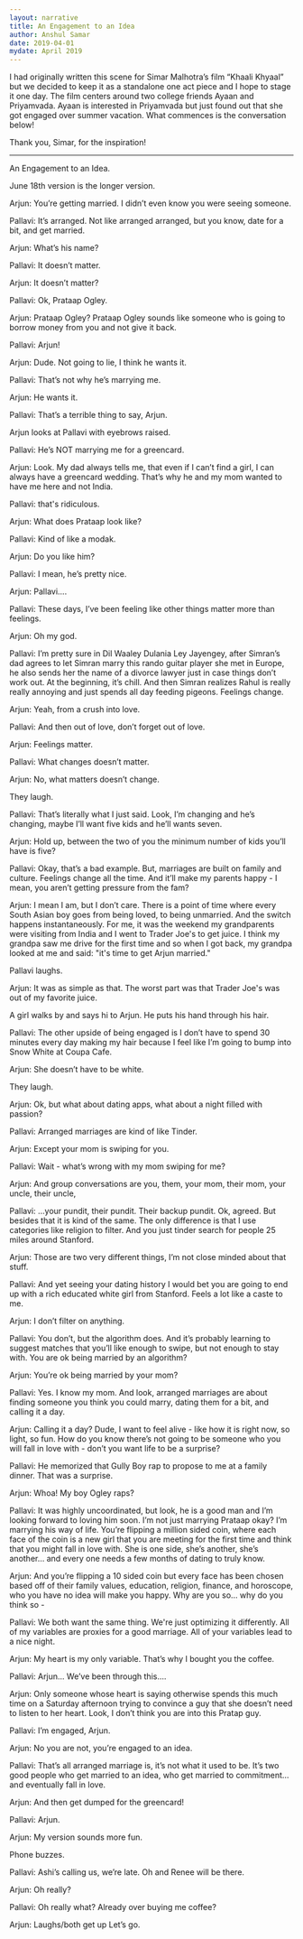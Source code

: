 ```yaml
---
layout: narrative
title: An Engagement to an Idea
author: Anshul Samar
date: 2019-04-01
mydate: April 2019
---
```

I had originally written this scene for Simar Malhotra’s film “Khaali
Khyaal” but we decided to keep it as a standalone one act piece and I
hope to stage it one day. The film centers around two college friends
Ayaan and Priyamvada. Ayaan is interested in Priyamvada
but just found out that she got engaged over summer vacation. What
commences is the conversation below!

Thank you, Simar, for the inspiration!

-----
An Engagement to an Idea. 

June 18th version is the longer version. 

Arjun: You’re getting married. I didn’t even know you were seeing someone.  

Pallavi: It’s arranged. Not like arranged arranged, but you know, date for a bit, and get married.  

Arjun:  What’s his name?  

Pallavi: It doesn’t matter.  

Arjun:  It doesn’t matter?  

Pallavi: Ok, Prataap Ogley.  

Arjun:  Prataap Ogley? Prataap Ogley sounds like someone who is going to borrow money from you and not give it back.   

Pallavi: Arjun!  

Arjun: Dude. Not going to lie, I think he wants it.   

Pallavi: That’s not why he’s marrying me.   

Arjun: He wants it.   

Pallavi: That’s a terrible thing to say, Arjun.  

Arjun looks at Pallavi with eyebrows raised.   

Pallavi: He’s NOT marrying me for a greencard.   

Arjun: Look. My dad always tells me, that even if I can’t find a girl, I can always have a greencard wedding. That’s why he and my mom wanted to have me here and not India.  

Pallavi: that's ridiculous.   

Arjun: What does Prataap look like?  

Pallavi: Kind of like a modak.   

Arjun:  Do you like him?  

Pallavi: I mean, he’s pretty nice.  

Arjun:  Pallavi…. 

Pallavi: These days, I’ve been feeling like other things matter more than feelings.   

Arjun:  Oh my god.  

Pallavi: I’m pretty sure in Dil Waaley Dulania Ley Jayengey, after Simran’s dad agrees to let Simran marry this rando guitar player she met in Europe, he also sends her the name of a divorce lawyer just in case things don’t work out. At the beginning, it’s chill. And then Simran realizes Rahul is really really annoying and just spends all day feeding pigeons. Feelings change.   

Arjun:  Yeah, from a crush into love.  

Pallavi: And then out of love, don’t forget out of love.  

Arjun:  Feelings matter.  

Pallavi: What changes doesn’t matter.  

Arjun:  No, what matters doesn’t change.  

They laugh.  

Pallavi: That’s literally what I just said. Look, I’m changing and he’s changing, maybe I’ll want five kids and he’ll wants seven.  

Arjun:  Hold up, between the two of you the minimum number of kids you’ll have is five?  

Pallavi: Okay, that’s a bad example. But, marriages are built on family and culture. Feelings change all the time. And it’ll make my parents happy - I mean, you aren’t getting pressure from the fam?  

Arjun: I mean I am, but I don’t care. There is a point of time where every South Asian boy goes from being loved, to being unmarried. And the switch happens instantaneously. For me, it was the weekend my grandparents were visiting from India and I went to Trader Joe's to get juice. I think my grandpa saw me drive for the first time and so when I got back, my grandpa looked at me and said: "it's time to get Arjun married."  

Pallavi laughs. 

Arjun: It was as simple as that. The worst part was that Trader Joe's was out of my favorite juice.   

A girl walks by and says hi to Arjun. He puts his hand through his hair.  

Pallavi: The other upside of being engaged is I don’t have to spend 30 minutes every day making my hair because I feel like I’m going to bump into Snow White at Coupa Cafe.  

Arjun:  She doesn’t have to be white.  

They laugh.  

Arjun:  Ok, but what about dating apps, what about a night filled with passion?  

Pallavi: Arranged marriages are kind of like Tinder.  

Arjun:  Except your mom is swiping for you.  

Pallavi: Wait - what’s wrong with my mom swiping for me?   

Arjun: And group conversations are you, them, your mom, their mom, your uncle, their uncle,  

Pallavi: …your pundit, their pundit. Their backup pundit. Ok, agreed. But besides that it is kind of the same. The only difference is that I use categories like religion to filter. And you just tinder search for people 25 miles around Stanford.  

Arjun:  Those are two very different things, I’m not close minded about that stuff.  

Pallavi: And yet seeing your dating history I would bet you are going to end up with a rich educated white girl from Stanford. Feels a lot like a caste to me.  

Arjun:  I don’t filter on anything.  

Pallavi: You don’t, but the algorithm does. And it’s probably learning to suggest matches that you’ll like enough to swipe, but not enough to stay with. You are ok being married by an algorithm?  

Arjun: You’re ok being married by your mom? 

Pallavi: Yes. I know my mom. And look, arranged marriages are about finding someone you think you could marry, dating them for a bit, and calling it a day.   

Arjun: Calling it a day? Dude, I want to feel alive - like how it is right now, so light, so fun. How do you know there’s not going to be someone who you will fall in love with - don’t you want life to be a surprise?  

Pallavi: He memorized that Gully Boy rap to propose to me at a family dinner. That was a surprise.  

Arjun: Whoa! My boy Ogley raps?   

Pallavi: It was highly uncoordinated, but look, he is a good man and I’m looking forward to loving him soon. I’m not just marrying Prataap okay? I’m marrying his way of life. You’re flipping a million sided coin, where each face of the coin is a new girl that you are meeting for the first time and think that you might fall in love with. She is one side, she’s another, she’s another… and every one needs a few months of dating to truly know.  

Arjun:  And you’re flipping a 10 sided coin but every face has been chosen based off of their family values, education, religion, finance, and horoscope, who you have no idea will make you happy. Why are you so… why do you think so -  

Pallavi: We both want the same thing. We're just optimizing it differently. All of my variables are proxies for a good marriage. All of your variables lead to a nice night.  

Arjun:  My heart is my only variable. That’s why I bought you the coffee.  

Pallavi: Arjun… We’ve been through this…. 

Arjun: Only someone whose heart is saying otherwise spends this much time on a Saturday afternoon trying to convince a guy that she doesn’t need to listen to her heart. Look, I don’t think you are into this Pratap guy.  

Pallavi: I’m engaged, Arjun.  

Arjun:  No you are not, you’re engaged to an idea.  

Pallavi: That’s all arranged marriage is, it’s not what it used to be. It’s two good people who get married to an idea, who get married to commitment… and eventually fall in love.  

Arjun:  And then get dumped for the greencard!  

Pallavi: Arjun.  

Arjun: My version sounds more fun.  

Phone buzzes.  

Pallavi: Ashi’s calling us, we’re late. Oh and Renee will be there.  

Arjun:  Oh really?  

Pallavi: Oh really what? Already over buying me coffee?  

Arjun: Laughs/both get up Let’s go.  

